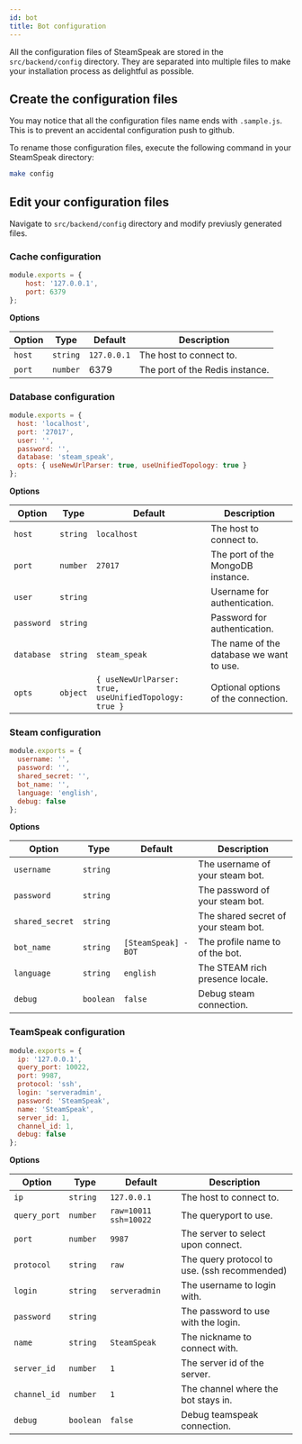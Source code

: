 ```yaml
---
id: bot
title: Bot configuration
---
```


All the configuration files of SteamSpeak are stored in the `src/backend/config` directory. They are separated into multiple files to make your installation process as delightful as possible.

## Create the configuration files

You may notice that all the configuration files name ends with `.sample.js`. This is to prevent an accidental configuration push to github.

To rename those configuration files, execute the following command in your SteamSpeak directory:

```bash
make config
```

## Edit your configuration files
Navigate to `src/backend/config` directory and modify previusly generated files.

### Cache configuration

```javascript
module.exports = {
	host: '127.0.0.1',
	port: 6379
};
```

**Options**

| Option | Type | Default | Description |
| --- | --- | --- | --- |
| `host` | `string` | `127.0.0.1` | The host to connect to. |
| `port` | `number` | 6379 | The port of the Redis instance. |

### Database configuration

```javascript
module.exports = {
  host: 'localhost',
  port: '27017',
  user: '',
  password: '',
  database: 'steam_speak',
  opts: { useNewUrlParser: true, useUnifiedTopology: true }
};
```

**Options**

| Option | Type | Default | Description |
| --- | --- | --- | --- |
| `host` | `string` | `localhost` | The host to connect to. |
| `port` | `number` | `27017` | The port of the MongoDB instance. |
| `user` | `string` | | Username for authentication. |
| `password` | `string` | | Password for authentication. |
| `database` | `string` | `steam_speak` | The name of the database we want to use. |
| `opts` | `object` | `{ useNewUrlParser: true, useUnifiedTopology: true }` | Optional options of the connection. |

### Steam configuration

```javascript
module.exports = {
  username: '',
  password: '',
  shared_secret: '',
  bot_name: '',
  language: 'english',
  debug: false
};
```

**Options**

| Option | Type | Default | Description |
| --- | --- | --- | --- |
| `username` | `string` |  | The username of your steam bot. |
| `password` | `string` |  | The password of your steam bot. |
| `shared_secret` | `string` | | The shared secret of your steam bot. |
| `bot_name` | `string` | `[SteamSpeak] - BOT` | The profile name to of the bot. |
| `language` | `string` | `english` | The STEAM rich presence locale. |
| `debug` | `boolean` | `false` | Debug steam connection. |


### TeamSpeak configuration

```javascript
module.exports = {
  ip: '127.0.0.1',
  query_port: 10022,
  port: 9987,
  protocol: 'ssh',
  login: 'serveradmin',
  password: 'SteamSpeak',
  name: 'SteamSpeak',
  server_id: 1,
  channel_id: 1,
  debug: false
};
```

**Options**

| Option | Type | Default | Description |
| --- | --- | --- | --- |
| `ip` | `string` | `127.0.0.1` | The host to connect to. |
| `query_port` | `number` | `raw=10011 ssh=10022` | The queryport to use. |
| `port` | `number` | `9987` | The server to select upon connect. |
| `protocol` | `string` | `raw` | The query protocol to use. (ssh recommended) |
| `login` | `string` | `serveradmin` | The username to login with. |
| `password` | `string` | | The password to use with the login. |
| `name` | `string` | `SteamSpeak` | The nickname to connect with. |
| `server_id` | `number` | `1` | The server id of the server. |
| `channel_id` | `number` | `1` | The channel where the bot stays in. |
| `debug` | `boolean` | `false` | Debug teamspeak connection. |
